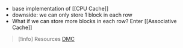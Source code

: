 - base implementation of [[CPU Cache]]
- downside: we can only store 1 block in each row
- What if we can store more blocks in each row? Enter [[Associative Cache]]

> [!info] Resources
>[DMC](https://www.youtube.com/watch?v=zocwH0g-qQM)